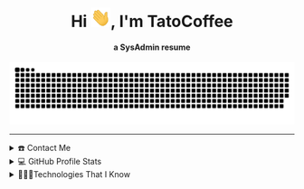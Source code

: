 <div align="center">
<h1 align="center">Hi <img width="35" src="https://github.com/1999AZZAR/1999AZZAR/blob/main/resources/img/waving.gif">, I'm TatoCoffee</h1>
<h4 align="center">a SysAdmin resume </h4>

</div>

<div align="center">
  <a href="https://github.com/TatoCoffee">
  <img  src="https://github.com/1999AZZAR/1999AZZAR/blob/main/resources/img/grid-snake.svg"
       alt="snake" /></a>
</div>

-----
<details>
  <summary>☎️ Contact Me</summary>
<div>
  <samp>
    <h2 align="center">you can reach me by:</h2>
    <p align="center">
      <br/>
      <a href="https://www.facebook.com/tatoveins666/" target="blank"><img align="center"
         src="https://img.shields.io/badge/facebook-4267B2.svg?style=for-the-badge&logo=facebook&logoColor=white"
         alt="tato" height="30"/></a>
      <a href="mailto:hj201167@gmail.com" target="blank"><img align="center"
         src="https://img.shields.io/badge/gmail-EA4335.svg?style=for-the-badge&logo=gmail&logoColor=white"
         alt="tato" height="30"/></a>
    </p>
  <p align="center">
      <a href="https://www.instagram.com/tato.coffee/" target="blank"><img align="center"
         src="https://img.shields.io/badge/instagram-%23E4405F.svg?style=for-the-badge&logo=Instagram&logoColor=white"
         alt="tato" height="30"/></a>
      <a href="https://wa.me/+573213365598" target="blank"><img align="center"
         src="https://img.shields.io/badge/whatsapp-4B7F1.svg?style=for-the-badge&logo=whatsapp&logoColor=white"
         alt="tato" height="30"/></a>
      <br>
    </p>
  </samp>
</div>
</details>  
<details> 
  <summary>💻 GitHub Profile Stats</summary>
  <div>
  <samp>
    <h2 align="center"> Github Stats </h2>
      <br/>
    <details open>
  <summary><h3>Languages</h3></summary>
            <p align="center">
        <a href="https://github.com/TatoCoffee">
          <img src="https://github-readme-stats.vercel.app/api/top-langs/?username=TatoCoffee&langs_count=6&theme=gruvbox&layout=compact&hide_border=true"
          alt="TatoCoffee :: overall Top Langs " /></a>
      </p>
        <p align="center">
          <a href="https://github.com/TatoCoffee">
          <img width="45%" src="https://github-profile-summary-cards.vercel.app/api/cards/repos-per-language?username=TatoCoffee&theme=gruvbox&layout=compact&hide_border=true"
          alt="TatoCoffee :: Top Langs by repo" />
          <img width="45%" src="https://github-profile-summary-cards.vercel.app/api/cards/most-commit-language?username=TatoCoffee&theme=gruvbox&layout=compact&hide_border=true"
          alt="TatoCoffee :: Top Langs by commit" />
          <a href="https://github.com/TatoCoffee" title="Go to Source">
          <img align="center" width=84% src="https://github-profile-trophy.vercel.app/?username=TatoCoffee&theme=radical&row=1&column=7&margin-h=15&margin-w=5&no-bg=true" alt="TatoCoffee" />
          </a>
        </p>
</details>
    <details open>
  <summary><h3>Stasistic</h3></summary>
        <p align="center">
          <a href="https://github.com/TatoCoffee">
          <img width="49.5%" src="https://github-readme-stats.vercel.app/api?username=TatoCoffee&show_icons=true&theme=gruvbox&hide_border=true" />
          <img width="49.5%" src="https://github-readme-streak-stats.herokuapp.com/?user=TatoCoffee&theme=gruvbox&hide_border=true" />
          </a>
       </p>
     <br>
     </samp>
  </div>    
</details>
  <details>
    <summary>👨🏻‍💻Technologies That I Know</summary>
<div>
  <samp>
<!--tech stack icons-->
    <details open>
      <summary><h3>Tecs</h3></summary>
<p align="center">
  <a href="https://skillicons.dev">
    <img src="https://skillicons.dev/icons?i=git,aws,bootstrap,c,cpp,css,discord,docker,dynamodb,express,figma,firebase,github,html,idea,java,js,kotlin,linux,md,materialui,mongodb,mysql,nextjs,nodejs,postman,py,react,redux,tailwind,ts,vscode&perline=14" />
  </a>
</p>
  </samp>
</div>
    </details>
